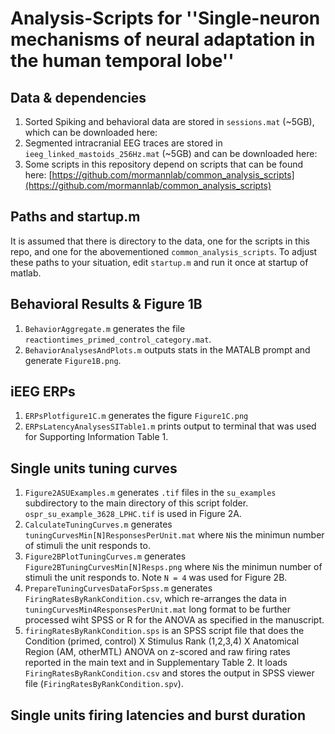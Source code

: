 # Analysis-Scripts for ''Single-neuron mechanisms of neural adaptation in the human temporal lobe''

## Data & dependencies
1. Sorted Spiking and behavioral data are stored in `sessions.mat` (~5GB), which can be downloaded here: 
2. Segmented intracranial EEG traces are stored in `ieeg_linked_mastoids_256Hz.mat` (~5GB) and can be downloaded here: 
3. Some scripts in this repository depend on scripts that can be found here: [https://github.com/mormannlab/common_analysis_scripts](https://github.com/mormannlab/common_analysis_scripts)

## Paths and startup.m
It is assumed that there is directory to the data, one for the scripts in this repo, and one for the abovementioned `common_analysis_scripts`. To adjust these paths to your situation, edit `startup.m` and run it once at startup of matlab.

## Behavioral Results & Figure 1B
1. `BehaviorAggregate.m` generates the file `reactiontimes_primed_control_category.mat`.
2. `BehaviorAnalysesAndPlots.m` outputs stats in the MATALB prompt and generate `Figure1B.png`.

## iEEG ERPs
1. `ERPsPlotfigure1C.m` generates the figure `Figure1C.png`
2. `ERPsLatencyAnalysesSITable1.m` prints output to terminal that was used for Supporting Information Table 1. 

## Single units tuning curves
1. `Figure2ASUExamples.m` generates `.tif` files in the `su_examples` subdirectory to the main directory of this script folder. `ospr_su_example_3628_LPHC.tif` is used in Figure 2A. 
2. `CalculateTuningCurves.m` generates `tuningCurvesMin[N]ResponsesPerUnit.mat` where `N`is the minimun number of stimuli the unit responds to.
3. `Figure2BPlotTuningCurves.m` generates  `Figure2BTuningCurvesMin[N]Resps.png` where `N`is the minimun number of stimuli the unit responds to. Note `N = 4` was used for Figure 2B.
4. `PrepareTuningCurvesDataForSpss.m` generates `FiringRatesByRankCondition.csv`, which re-arranges the data in `tuningCurvesMin4ResponsesPerUnit.mat` long format to be further processed wiht SPSS or R for the ANOVA as specified in the manuscript.
5. `firingRatesByRankCondition.sps` is an SPSS script file that does the Condition (primed, control) X Stimulus Rank (1,2,3,4) X Anatomical Region (AM, otherMTL) ANOVA on z-scored and raw firing rates reported in the main text and in Supplementary Table 2. It loads `FiringRatesByRankCondition.csv` and stores the output in SPSS viewer file (`FiringRatesByRankCondition.spv`).

## Single units firing latencies and burst duration

